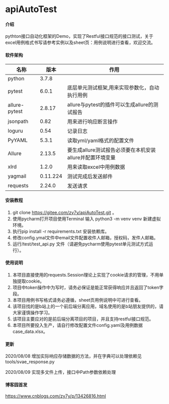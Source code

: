# apiAutoTest

#### 介绍
pythton接口自动化框架的Demo，实现了Restful接口规范的接口测试，关于excel用例格式书写请参考实例以及sheet页：用例说明进行查看，欢迎交流。
#### 软件架构
| 名称       | 版本   | 作用 |
| -------- | -------- | ---- |
| python                         | 3.7.8  |      |
| pytest                         | 6.0.1  | 底层单元测试框架,用来实现参数化，自动执行用例 |
| allure-pytest                  | 2.8.17 | allure与pytest的插件可以生成allure的测试报告 |
| jsonpath                       | 0.82   | 用来进行响应断言操作 |
| loguru                         | 0.54   | 记录日志 |
| PyYAML                         | 5.3.1  | 读取yml/yaml格式的配置文件 |
| Allure 												 | 2.13.5 | 要生成allure测试报告必须要在本机安装allure并配置环境变量 |
| xlrd                           | 1.2.0  | 用来读取excel中用例数据 |
| yagmail | 0.11.224 | 测试完成后发送邮件 |
| requests| 2.24.0 | 发送请求 |



#### 安装教程

1.  git clone  https://gitee.com/zy7y/apiAutoTest.git 。
2.  使用pycharm打开项目使用Terminal 输入 python3 -m venv venv 新建虚拟环境。
3.  执行pip install -r requirements.txt 安装依赖库。
4.  修改config.ymal文件中email文件配置收件人邮箱，授权码，发件人邮箱。
5.  运行/test/test_api.py 文件（请避免pycharm使用pytest单元测试方式运行）。

#### 使用说明

1.  本项目直接使用的requests.Session理论上实现了cookie请求的管理，不用单独提取cookie。
2.  项目中token操作中为写时，请务必保证是能正常获得响应并且返回了token字段。
3.  本项目用例书写格式请务必遵循，sheet页用例说明中可进行查看。
4.  该项目找的是b站上的一个前后端分离应用，域名使用的是b站朋友提供的，请大家谨慎操作学习。
5.  该项目主要应对的是前后端分离项目的项目，并且支持restful接口规范。
6.  本项目所要投入生产，请自行修改配置文件config.yaml及用例数据case_data.xlsx。
#### 更新
2020/08/08 增加实际响应存储数据的方法，并在字典可以处理依赖见tools/svae_response.py

2020/08/09 实现多文件上传，接口中Path参数依赖处理

#### 博客园首发
https://www.cnblogs.com/zy7y/p/13426816.html


